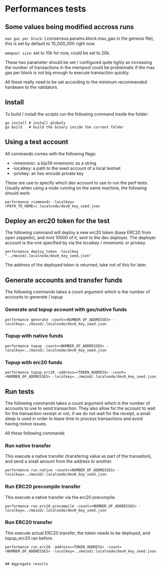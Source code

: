 # Performances tests

## Some values being modified accross runs

`max gas per block`: (.consensus.params.block.max_gas in the genesis file), this is set by default
to 10_000_000 right now.

`mempool size`: set to 10k for now, could be set to 20k.

These two parameter should be set / configured quite tighly as increasing the number of transactions in
the mempool could be problematic if the max gas per block is not big enough to execute transaction quickly.

All these really need to be set according to the minimum recommended hardware to the validators.

## Install

To build / install the scripts run the following command inside the folder:

```
go install # install globaly
go build   # build the binary inside the current folder
```

## Using a test account

All commands comes with the following flags:

* -mnemonic: a bip39 mnemonic as a string
* -localkey: a path to the seed account of a local testnet
* -privkey: an hex encode private key

These are use to specify which dev account to use to run the perf tests. Usually when using a node running on the same
machine, the following should work:

```
performance <command> -localkey=<PATH_TO_HOME>/.localnode/dev0_key_seed.json
```

## Deploy an erc20 token for the test

The following command will deploy a new erc20 token (base ERC20 from open zeppelin), and mint 10000 of it, sent to the
dev deployer. The deployer account is the one specified by via the localkey / mnemonic or privkey.

```
performance deploy_token -localkey "../mezod/.localnode/dev0_key_seed.json"
```

The address of the deployed token is returned, take not of this for later.

## Generate accounts and transfer funds

The following commands takes a count argument which is the number of accounts to generate / topup

### Generate and topup account with gas/native funds

```
performance generate -count=<NUMBER_OF_ADDRESSES> -localkey=../mezod/.localnode/dev0_key_seed.json
```

### Topup with native funds

```
performance topup -count=<NUMBER_OF_ADDRESSES> -localkey=../mezod/.localnode/dev0_key_seed.json
```

### Topup with erc20 funds

```
performance topup_erc20 -address=<TOKEN_ADDRESS> -count=<NUMBER_OF_ADDRESSES> -localkey=../mezod/.localnode/dev0_key_seed.json
```

## Run tests

The following commands takes a count argument which is the number of accounts to use to send transaction.
They also allow for the account to wait for the transaction receipt or not, if we do not wait for the receipt,
a small sleep is used in order to leave time to process transactions and avoid having nonce issues.

All these following commands

### Run native transfer

This execute a native transfer (transfering value as part of the transation), and send a small amount from the address
 to another.

```
performance run_native -count=<NUMBER_OF_ADDRESSES> -localkey=../mezod/.localnode/dev0_key_seed.json
```

### Run ERC20 precompile transfer

This execute a native transfer via the erc20 precompile.

```
performance run_erc20_precompile -count=<NUMBER_OF_ADDRESSES> -localkey=../mezod/.localnode/dev0_key_seed.json
```

### Run ERC20 transfer

This execute actual ERC20 transfer, the token needs to be deployed, and topup_erc20 ran before.

```
performance run_erc20 -address=<TOKEN_ADDRESS> -count=<NUMBER_OF_ADDRESSES> -localkey=../mezod/.localnode/dev0_key_seed.json


## Aggregate results
